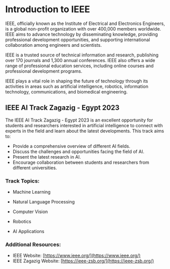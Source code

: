 # Introduction to IEEE

IEEE, officially known as the Institute of Electrical and Electronics Engineers, is a global non-profit organization with over 400,000 members worldwide. IEEE aims to advance technology by disseminating knowledge, providing professional development opportunities, and supporting international collaboration among engineers and scientists.

IEEE is a trusted source of technical information and research, publishing over 170 journals and 1,300 annual conferences. IEEE also offers a wide range of professional education services, including online courses and professional development programs.

IEEE plays a vital role in shaping the future of technology through its activities in areas such as artificial intelligence, robotics, information technology, communications, and biomedical engineering.

## IEEE AI Track Zagazig - Egypt 2023

The IEEE AI Track Zagazig - Egypt 2023 is an excellent opportunity for students and researchers interested in artificial intelligence to connect with experts in the field and learn about the latest developments. This track aims to:

- Provide a comprehensive overview of different AI fields.
- Discuss the challenges and opportunities facing the field of AI.
- Present the latest research in AI.
- Encourage collaboration between students and researchers from different universities.

### Track Topics:

- Machine Learning
- Natural Language Processing
- Computer Vision
- Robotics

- AI Applications


### Additional Resources:

- IEEE Website: [https://www.ieee.org/](https://www.ieee.org/)
- IEEE Zagazig Website: [https://ieee-zsb.org/](https://ieee-zsb.org/)


